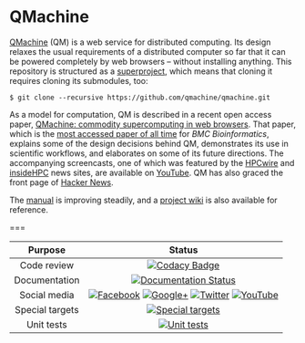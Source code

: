 QMachine
========


[QMachine](https://www.qmachine.org) (QM) is a web service for distributed
computing. Its design relaxes the usual requirements of a distributed computer
so far that it can be powered completely by web browsers – without installing
anything. This repository is structured as a
[superproject](https://en.wikibooks.org/wiki/Git/Submodules_and_Superprojects),
which means that cloning it requires cloning its submodules, too:

    $ git clone --recursive https://github.com/qmachine/qmachine.git

As a model for computation, QM is described in a recent open access paper,
[QMachine: commodity supercomputing in web browsers](http://www.biomedcentral.com/1471-2105/15/176).
That paper, which is the
[most accessed paper of all time](http://www.biomedcentral.com/bmcbioinformatics/mostviewed/alltime)
for *BMC Bioinformatics*, explains some of the design decisions behind QM,
demonstrates its use in scientific workflows, and elaborates on some of its
future directions. The accompanying screencasts, one of which was featured by
the
[HPCwire](http://www.hpcwire.com/hpcwire/2013-03-14/qmachine_combines_hpc_with_www.html)
and
[insideHPC](http://insidehpc.com/2013/03/09/video-qmachine-commodity-supercomputing-with-web-browsers/)
news sites, are available on
[YouTube](https://www.youtube.com/playlist?list=PLwUGp_wSf5vjD5vwzj9Dhqbz-y54oALIe).
QM has also graced the front page of
[Hacker News](https://news.ycombinator.com/item?id=6095595).

The [manual](https://docs.qmachine.org) is improving steadily, and a
[project wiki](https://www.qmachine.org/wiki/Main_Page) is also available for
reference.

===

| Purpose | Status |
|:-------:|:------:|
| Code review | [![Codacy Badge](https://www.codacy.com/project/badge/c61fcaa6c2be4cc28cddbd8b8f3162fc)](https://www.codacy.com/public/qmachine/qmachine) |
| Documentation | [![Documentation Status](https://readthedocs.org/projects/qmachine/badge/?version=latest)](https://readthedocs.org/projects/qmachine/?badge=latest) |
| Social media | [![Facebook](https://www.google.com/s2/favicons?domain=www.facebook.com)](https://www.facebook.com/qmachineorg) [![Google+](https://www.google.com/s2/favicons?domain=plus.google.com)](https://plus.google.com/+qmachineorg) [![Twitter](https://www.google.com/s2/favicons?domain=twitter.com)](https://twitter.com/qmachineorg) [![YouTube](https://www.google.com/s2/favicons?domain=www.youtube.com)](https://www.youtube.com/playlist?list=PLwUGp_wSf5vjD5vwzj9Dhqbz-y54oALIe)
| Special targets | [![Special targets](https://drone.io/github.com/qmachine/qmachine/status.png)](https://drone.io/github.com/qmachine/qmachine/latest) |
| Unit tests | [![Unit tests](https://travis-ci.org/qmachine/qmachine.svg?branch=master)](https://travis-ci.org/qmachine/qmachine) |

